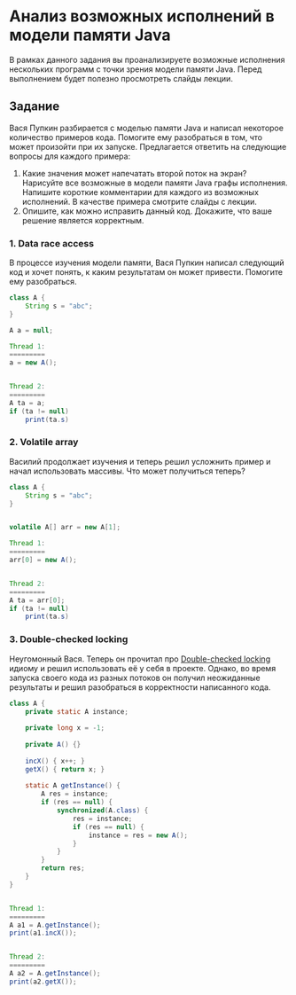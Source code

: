 # Анализ возможных исполнений в модели памяти Java

В рамках данного задания вы проанализируете возможные исполнения нескольких программ с точки зрения модели памяти Java. Перед выполнением будет полезно просмотреть слайды лекции.

## Задание

Вася Пупкин разбирается с моделью памяти Java и написал некоторое количество примеров кода. Помогите ему разобраться в том, что может произойти при их запуске. Предлагается ответить на следующие вопросы для каждого примера:

1. Какие значения может напечатать второй поток на экран? Нарисуйте все возможные в модели памяти Java графы исполнения. Напишите короткие комментарии для каждого из возможных исполнений. В качестве примера смотрите слайды с лекции.
2. Опишите, как можно исправить данный код. Докажите, что ваше решение является корректным. 

### 1. Data race access
В процессе изучения модели памяти, Вася Пупкин написал следующий код и хочет понять, к каким результатам он может привести. Помогите ему разобраться.

```java
class A {
    String s = "abc";
}

A a = null;

Thread 1:
=========
a = new A();


Thread 2:
=========
A ta = a;
if (ta != null)
    print(ta.s)
```

### 2. Volatile array
Василий продолжает изучения и теперь решил усложнить пример и начал использовать массивы. Что может получиться теперь?

```java
class A {
    String s = "abc";
}


volatile A[] arr = new A[1];

Thread 1:
=========
arr[0] = new A();


Thread 2:
=========
A ta = arr[0];
if (ta != null)
    print(ta.s)
```


### 3. Double-checked locking
Неугомонный Вася. Теперь он прочитал про [Double-checked locking](https://en.wikipedia.org/wiki/Double-checked_locking) идиому и решил использовать её у себя в проекте. Однако, во время запуска своего кода из разных потоков он получил неожиданные результаты и решил разобраться в корректности написанного кода. 

```java
class A {
    private static A instance;
    
    private long x = -1;
    
    private A() {}
    
    incX() { x++; }
    getX() { return x; }
    
    static A getInstance() {
        A res = instance;
        if (res == null) {
            synchronized(A.class) {
                res = instance;
                if (res == null) {
                    instance = res = new A();
                }
            }
        }
        return res;
    }
}


Thread 1:
=========
A a1 = A.getInstance();
print(a1.incX());


Thread 2:
=========
A a2 = A.getInstance();
print(a2.getX());
```
